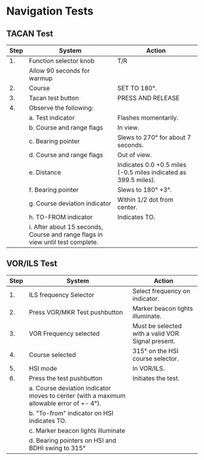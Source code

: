 # Navigation Tests

## TACAN Test

| Step | System                                                                         | Action                                                          |
|------|--------------------------------------------------------------------------------|-----------------------------------------------------------------|
| 1.   | Function selector knob                                                         | T/R                                                             |
|      | Allow 90 seconds for warmup                                                    |                                                                 |
| 2.   | Course                                                                         | SET TO 180°.                                                    |
| 3.   | Tacan test button                                                              | PRESS AND RELEASE                                               |
| 4.   | Observe the following:                                                         |                                                                 |
|      | a. Test indicator                                                              | Flashes momentarily.                                            |
|      | b. Course and range flags                                                      | In view.                                                        |
|      | c. Bearing pointer                                                             | Slews to 270° for about 7 seconds.                              |
|      | d. Course and range flags                                                      | Out of view.                                                    |
|      | e. Distance                                                                    | Indicates 0.0 +0.5 miles (-0.5 miles indicated as 399.5 miles). |
|      | f. Bearing pointer                                                             | Slews to 180° +3°.                                              |
|      | g. Course deviation indicator                                                  | Within 1/2 dot from center.                                     |
|      | h. TO-FROM indicator                                                           | Indicates TO.                                                   |
|      | i. After about 15 seconds, Course and range flags in view until test complete. |                                                                 |

## VOR/ILS Test

| Step | System                                                                                   | Action                                            |
|------|------------------------------------------------------------------------------------------|---------------------------------------------------|
| 1.   | ILS frequency Selector                                                                   | Select frequency on indicator.                    |
| 2.   | Press VOR/MKR Test pushbutton                                                            | Marker beacon lights illuminate.                  |
| 3.   | VOR Frequency selected                                                                   | Must be selected with a valid VOR Signal present. |
| 4.   | Course selected                                                                          | 315° on the HSI course selector.                  |
| 5.   | HSI mode                                                                                 | In VOR/ILS.                                       |
| 6.   | Press the test pushbutton                                                                | Initiates the test.                               |
|      | a. Course deviation indicator moves to center (with a maximum allowable error of +- 4°). |                                                   |
|      | b. "To-from" indicator on HSI indicates TO.                                              |                                                   |
|      | c. Marker beacon lights illuminate                                                       |                                                   |
|      | d. Bearing pointers on HSI and BDHI swing to 315°                                        |                                                   |


